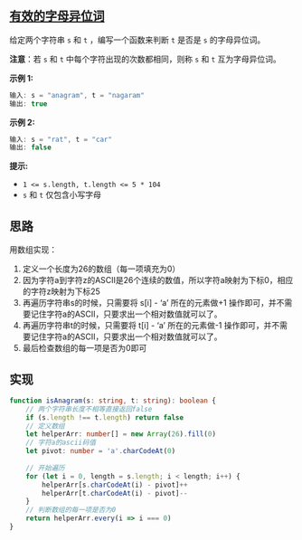## [有效的字母异位词](https://leetcode.cn/problems/valid-anagram/)

给定两个字符串 `s` 和 `t` ，编写一个函数来判断 `t` 是否是 `s` 的字母异位词。

**注意**：若 `s` 和 `t` 中每个字符出现的次数都相同，则称 `s` 和 `t` 互为字母异位词。

**示例 1:**

```js
输入: s = "anagram", t = "nagaram"
输出: true
```

**示例 2:**

```js
输入: s = "rat", t = "car"
输出: false
```

**提示:**

- `1 <= s.length, t.length <= 5 * 104`
- `s` 和 `t` 仅包含小写字母

## 思路

用数组实现：

1. 定义一个长度为26的数组（每一项填充为0）
2. 因为字符a到字符z的ASCII是26个连续的数值，所以字符a映射为下标0，相应的字符z映射为下标25
3. 再遍历字符串s的时候，只需要将 s[i] - ‘a’ 所在的元素做+1 操作即可，并不需要记住字符a的ASCII，只要求出一个相对数值就可以了。
3. 再遍历字符串t的时候，只需要将 t[i] - ‘a’ 所在的元素做-1 操作即可，并不需要记住字符a的ASCII，只要求出一个相对数值就可以了。
4. 最后检查数组的每一项是否为0即可

## 实现

```typescript
function isAnagram(s: string, t: string): boolean {
    // 两个字符串长度不相等直接返回false
    if (s.length !== t.length) return false
    // 定义数组
    let helperArr: number[] = new Array(26).fill(0)
    // 字符a的ascii码值
    let pivot: number = 'a'.charCodeAt(0)
    
    // 开始遍历
    for (let i = 0, length = s.length; i < length; i++) {
        helperArr[s.charCodeAt(i) - pivot]++
        helperArr[t.charCodeAt(i) - pivot]--
    }
    // 判断数组的每一项是否为0
    return helperArr.every(i => i === 0)
}
```

